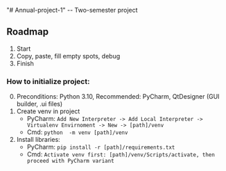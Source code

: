 "# Annual-project-1"
-- Two-semester project

## Roadmap
1. Start
2. Copy, paste, fill empty spots, debug
3. Finish

### How to initialize project:
0. Preconditions: Python 3.10, Recommended: PyCharm, QtDesigner (GUI builder, .ui files)
1. Create venv in project
   - PyCharm: `Add New Interpreter -> Add Local Interpreter -> Virtualenv Envirnoment -> New -> [path]/venv`
   - Cmd: `python  -m venv [path]/venv`
2. Install libraries:
   - PyCharm: `pip install -r [path]/requirements.txt`
   - Cmd: `Activate venv first: [path]/venv/Scripts/activate, then proceed with PyCharm variant`
   